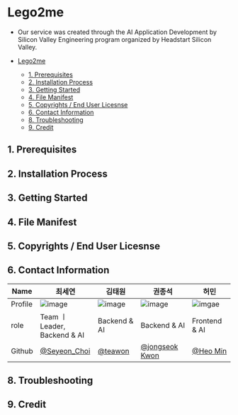 # Lego2me

- Our service was created through the AI Application Development by Silicon Valley Engineering program organized by Headstart Silicon Valley.

- [Lego2me](#lego2me)
  - [1. Prerequisites](#1-prerequisites)
  - [2. Installation Process](#2-installation-process)
  - [3. Getting Started](#3-getting-started)
  - [4. File Manifest](#4-file-manifest)
  - [5. Copyrights / End User Licesnse](#5-copyrights--end-user-licesnse)
  - [6. Contact Information](#6-contact-information)
  - [8. Troubleshooting](#8-troubleshooting)
  - [9. Credit](#9-credit)

## 1. Prerequisites

## 2. Installation Process

## 3. Getting Started

## 4. File Manifest

## 5. Copyrights / End User Licesnse

## 6. Contact Information

| Name    | 최세연                                        | 김태원                               | 권종석                                        | 허민                                    |
| ------- | --------------------------------------------- | ------------------------------------ | --------------------------------------------- | --------------------------------------- |
| Profile | ![image]()                                    | ![image]()                           | ![image]()                                    | ![imgae]()                              |
| role    | Team ㅣLeader, <br>Backend & AI                 | Backend & AI                         | Backend & AI                                  | Frontend & AI                           |
| Github  | [@Seyeon_Choi](https://github.com/barabobBOB) | [@teawon](https://github.com/teawon) | [@jongseok Kwon](https://github.com/himJJong) | [@Heo Min](https://github.com/hhhminme) |

## 8. Troubleshooting

## 9. Credit
